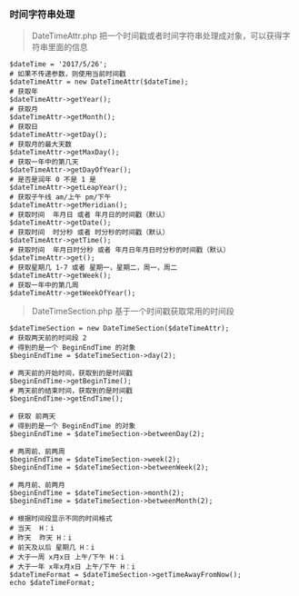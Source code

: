 ### 时间字符串处理
 >DateTimeAttr.php 把一个时间戳或者时间字符串处理成对象，可以获得字符串里面的信息
 
    $dateTime = '2017/5/26';
    # 如果不传递参数，则使用当前时间戳
    $dateTimeAttr = new DateTimeAttr($dateTime);
    # 获取年
    $dateTimeAttr->getYear();
    # 获取月
    $dateTimeAttr->getMonth();
    # 获取日
    $dateTimeAttr->getDay();
    # 获取月的最大天数
    $dateTimeAttr->getMaxDay();
    # 获取一年中的第几天
    $dateTimeAttr->getDayOfYear();
    # 是否是润年 0 不是 1 是
    $dateTimeAttr->getLeapYear();
    # 获取子午线 am/上午 pm/下午
    $dateTimeAttr->getMeridian();
    # 获取时间  年月日 或者 年月日的时间戳（默认）
    $dateTimeAttr->getDate();
    # 获取时间  时分秒 或者 时分秒的时间戳（默认）
    $dateTimeAttr->getTime();
    # 获取时间  年月日时分秒 或者 年月日年月日时分秒的时间戳（默认）
    $dateTimeAttr->get();
    # 获取星期几 1-7 或者 星期一，星期二，周一，周二
    $dateTimeAttr->getWeek();
    # 获取一年中的第几周
    $dateTimeAttr->getWeekOfYear();
    
 > DateTimeSection.php 基于一个时间戳获取常用的时间段
 
    $dateTimeSection = new DateTimeSection($dateTimeAttr);
    # 获取两天前的时间段 2
    # 得到的是一个 BeginEndTime 的对象
    $beginEndTime = $dateTimeSection->day(2);
   
    # 两天前的开始时间，获取到的是时间戳
    $beginEndTime->getBeginTime();
    # 两天前的结束时间，获取到的是时间戳
    $beginEndTime->getEndTime();
   
    # 获取 前两天
    # 得到的是一个 BeginEndTime 的对象
    $beginEndTime = $dateTimeSection->betweenDay(2);
   
    # 两周前、前两周
    $beginEndTime = $dateTimeSection->week(2);
    $beginEndTime = $dateTimeSection->betweenWeek(2);
   
    # 两月前、前两月
    $beginEndTime = $dateTimeSection->month(2);
    $beginEndTime = $dateTimeSection->betweenMonth(2);
    
    # 根据时间段显示不同的时间格式
    # 当天  H：i
    # 昨天  昨天 H：i
    # 前天及以后 星期几 H：i
    # 大于一周 x月x日 上午/下午 H：i
    # 大于一年 x年x月x日 上午/下午 H：i
    $dateTimeFormat = $dateTimeSection->getTimeAwayFromNow();
    echo $dateTimeFormat;